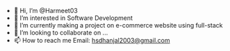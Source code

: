 - 👋 Hi, I’m @Harmeet03
- 👀 I’m interested in Software Development
- 🌱 I’m currently making a project on e-commerce website using full-stack
- 💞️ I’m looking to collaborate on ...
- 📫 How to reach me Email: hsdhanjal2003@gmail.com

<!---
Harmeet03/Harmeet03 is a ✨ special ✨ repository because its `README.md` (this file) appears on your GitHub profile.
You can click the Preview link to take a look at your changes.
--->
